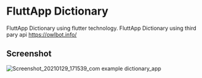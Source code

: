 # FluttApp Dictionary

FluttApp Dictionary using flutter technology.
FluttApp Dictionary using third pary api https://owlbot.info/

## Screenshot

![Screenshot_20210129_171539_com example dictionary_app](https://user-images.githubusercontent.com/69412970/106274248-ca420a80-6255-11eb-9b2a-3a833e9cf031.jpg)
